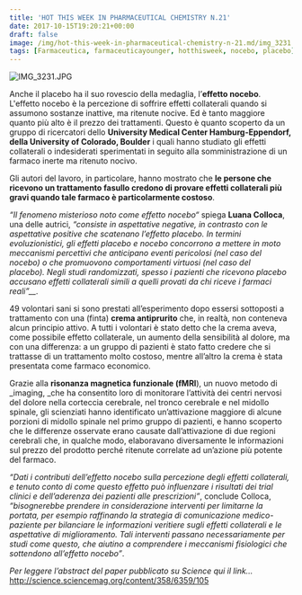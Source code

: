 ```yaml
---
title: 'HOT THIS WEEK IN PHARMACEUTICAL CHEMISTRY N.21'
date: 2017-10-15T19:20:21+00:00
draft: false
image: /img/hot-this-week-in-pharmaceutical-chemistry-n-21.md/img_3231.jpg
tags: [Farmaceutica, farmaceuticayounger, hotthisweek, nocebo, placebo]
---
```


![IMG_3231.JPG](/img/hot-this-week-in-pharmaceutical-chemistry-n-21.md/img_3231.jpg)

Anche il placebo ha il suo rovescio della medaglia, l’**effetto nocebo**. L'effetto nocebo è la percezione di soffrire effetti collaterali quando si assumono sostanze inattive, ma ritenute nocive. Ed è tanto maggiore quanto più alto è il prezzo dei trattamenti. Questo è quanto scoperto da un gruppo di ricercatori dello **University Medical Center Hamburg-Eppendorf, della University of Colorado, Boulder** i quali hanno studiato gli effetti collaterali o indesiderati sperimentati in seguito alla somministrazione di un farmaco inerte ma ritenuto nocivo.

Gli autori del lavoro, in particolare, hanno mostrato che **le persone che ricevono un trattamento fasullo credono di provare effetti collaterali più gravi quando tale farmaco è particolarmente costoso**.

_“Il fenomeno misterioso noto come effetto nocebo“_ spiega **Luana Colloca**, una delle autrici, _“consiste in aspettative negative, in contrasto con le aspettative positive che scatenano l’effetto placebo. In termini evoluzionistici, gli effetti placebo e nocebo concorrono a mettere in moto meccanismi percettivi che anticipano eventi pericolosi (nel caso del nocebo) o che promuovono comportamenti virtuosi (nel caso del placebo). Negli studi randomizzati, spesso i pazienti che ricevono placebo accusano effetti collaterali simili a quelli provati da chi riceve i farmaci reali”__._

49 volontari sani si sono prestati all’esperimento dopo essersi sottoposti a trattamento con una (finta) **crema antiprurito** che, in realtà, non conteneva alcun principio attivo. A tutti i volontari è stato detto che la crema aveva, come possibile effetto collaterale, un aumento della sensibilità al dolore, ma con una differenza: a un gruppo di pazienti è stato fatto credere che si trattasse di un trattamento molto costoso, mentre all’altro la crema è stata presentata come farmaco economico.

Grazie alla **risonanza magnetica funzionale (fMRI**), un nuovo metodo di _imaging, _che ha consentito loro di monitorare l’attività dei centri nervosi del dolore nella corteccia cerebrale, nel tronco cerebrale e nel midollo spinale, gli scienziati hanno identificato un’attivazione maggiore di alcune porzioni di midollo spinale nel primo gruppo di pazienti, e hanno scoperto che le differenze osservate erano causate dall’attivazione di due regioni cerebrali che, in qualche modo, elaboravano diversamente le informazioni sul prezzo del prodotto perché ritenute correlate ad un’azione più potente del farmaco.

_“Dati i contributi dell’effetto nocebo sulla percezione degli effetti collaterali, e tenuto conto di come questo effetto può influenzare i risultati dei trial clinici e dell’aderenza dei pazienti alle prescrizioni”_, conclude Colloca, _“bisognerebbe prendere in considerazione interventi per limitarne la portata, per esempio raffinando la strategia di comunicazione medico-paziente per bilanciare le informazioni veritiere sugli effetti collaterali e le aspettative di miglioramento. Tali interventi passano necessariamente per studi come questo, che aiutino a comprendere i meccanismi fisiologici che sottendono all’effetto nocebo”_.

_Per leggere l’abstract del paper pubblicato su Science qui il link…_ http://science.sciencemag.org/content/358/6359/105
